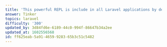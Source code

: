 ```yaml
---
title: 'This powerful REPL is include in all Laravel applications by default.'
answer: Tinker
topics: laravel
difficulty: '300'
updated_by: 3d84fd6e-6189-44c0-994f-86647b34a2ee
updated_at: 1602556568
id: ff625eab-5a91-4659-9283-65b3c51c5482
---
```

